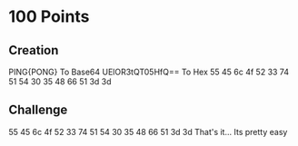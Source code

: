 # 100 Points

## Creation

PING{PONG}
To Base64
UElOR3tQT05HfQ==
To Hex
55 45 6c 4f 52 33 74 51 54 30 35 48 66 51 3d 3d

## Challenge
55 45 6c 4f 52 33 74 51 54 30 35 48 66 51 3d 3d
That's it...
Its pretty easy